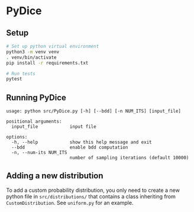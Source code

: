 # PyDice

## Setup

```bash
# Set up python virtual environment
python3 -m venv venv
. venv/bin/activate
pip install -r requirements.txt

# Run tests
pytest
```

## Running PyDice
```
usage: python src/PyDice.py [-h] [--bdd] [-n NUM_ITS] [input_file]

positional arguments:
  input_file            input file

options:
  -h, --help            show this help message and exit
  --bdd                 enable bdd computation
  -n, --num-its NUM_ITS
                        number of sampling iterations (default 10000)
```

## Adding a new distribution

To add a custom probability distribution, you only need to create a new
python file in `src/distributions/` that contains a class inheriting from
`CustomDistribution`. See `uniform.py` for an example.
